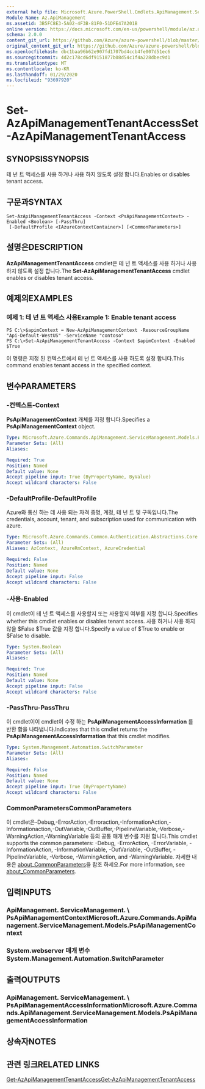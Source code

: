 ```yaml
---
external help file: Microsoft.Azure.PowerShell.Cmdlets.ApiManagement.ServiceManagement.dll-Help.xml
Module Name: Az.ApiManagement
ms.assetid: 3B5FC8E3-5A02-4F3B-81F0-51DFE47A201B
online version: https://docs.microsoft.com/en-us/powershell/module/az.apimanagement/set-azapimanagementtenantaccess
schema: 2.0.0
content_git_url: https://github.com/Azure/azure-powershell/blob/master/src/ApiManagement/ApiManagement/help/Set-AzApiManagementTenantAccess.md
original_content_git_url: https://github.com/Azure/azure-powershell/blob/master/src/ApiManagement/ApiManagement/help/Set-AzApiManagementTenantAccess.md
ms.openlocfilehash: dbc1baa96b62e907fd1707bd4ccb4fe007d51ec6
ms.sourcegitcommit: 4d2c178cd6df9151877b08d54c1f4a228dbec9d1
ms.translationtype: MT
ms.contentlocale: ko-KR
ms.lasthandoff: 01/29/2020
ms.locfileid: "93697920"
---
```

# <span data-ttu-id="49ba8-101">Set-AzApiManagementTenantAccess</span><span class="sxs-lookup"><span data-stu-id="49ba8-101">Set-AzApiManagementTenantAccess</span></span>

## <span data-ttu-id="49ba8-102">SYNOPSIS</span><span class="sxs-lookup"><span data-stu-id="49ba8-102">SYNOPSIS</span></span>
<span data-ttu-id="49ba8-103">테 넌 트 액세스를 사용 하거나 사용 하지 않도록 설정 합니다.</span><span class="sxs-lookup"><span data-stu-id="49ba8-103">Enables or disables tenant access.</span></span>

## <span data-ttu-id="49ba8-104">구문과</span><span class="sxs-lookup"><span data-stu-id="49ba8-104">SYNTAX</span></span>

```
Set-AzApiManagementTenantAccess -Context <PsApiManagementContext> -Enabled <Boolean> [-PassThru]
 [-DefaultProfile <IAzureContextContainer>] [<CommonParameters>]
```

## <span data-ttu-id="49ba8-105">설명은</span><span class="sxs-lookup"><span data-stu-id="49ba8-105">DESCRIPTION</span></span>
<span data-ttu-id="49ba8-106">**AzApiManagementTenantAccess** cmdlet은 테 넌 트 액세스를 사용 하거나 사용 하지 않도록 설정 합니다.</span><span class="sxs-lookup"><span data-stu-id="49ba8-106">The **Set-AzApiManagementTenantAccess** cmdlet enables or disables tenant access.</span></span>

## <span data-ttu-id="49ba8-107">예제의</span><span class="sxs-lookup"><span data-stu-id="49ba8-107">EXAMPLES</span></span>

### <span data-ttu-id="49ba8-108">예제 1: 테 넌 트 액세스 사용</span><span class="sxs-lookup"><span data-stu-id="49ba8-108">Example 1: Enable tenant access</span></span>
```
PS C:\>$apimContext = New-AzApiManagementContext -ResourceGroupName "Api-Default-WestUS" -ServiceName "contoso"
PS C:\>Set-AzApiManagementTenantAccess -Context $apimContext -Enabled $True
```

<span data-ttu-id="49ba8-109">이 명령은 지정 된 컨텍스트에서 테 넌 트 액세스를 사용 하도록 설정 합니다.</span><span class="sxs-lookup"><span data-stu-id="49ba8-109">This command enables tenant access in the specified context.</span></span>

## <span data-ttu-id="49ba8-110">변수</span><span class="sxs-lookup"><span data-stu-id="49ba8-110">PARAMETERS</span></span>

### <span data-ttu-id="49ba8-111">-컨텍스트</span><span class="sxs-lookup"><span data-stu-id="49ba8-111">-Context</span></span>
<span data-ttu-id="49ba8-112">**PsApiManagementContext** 개체를 지정 합니다.</span><span class="sxs-lookup"><span data-stu-id="49ba8-112">Specifies a **PsApiManagementContext** object.</span></span>

```yaml
Type: Microsoft.Azure.Commands.ApiManagement.ServiceManagement.Models.PsApiManagementContext
Parameter Sets: (All)
Aliases:

Required: True
Position: Named
Default value: None
Accept pipeline input: True (ByPropertyName, ByValue)
Accept wildcard characters: False
```

### <span data-ttu-id="49ba8-113">-DefaultProfile</span><span class="sxs-lookup"><span data-stu-id="49ba8-113">-DefaultProfile</span></span>
<span data-ttu-id="49ba8-114">Azure와 통신 하는 데 사용 되는 자격 증명, 계정, 테 넌 트 및 구독입니다.</span><span class="sxs-lookup"><span data-stu-id="49ba8-114">The credentials, account, tenant, and subscription used for communication with azure.</span></span>

```yaml
Type: Microsoft.Azure.Commands.Common.Authentication.Abstractions.Core.IAzureContextContainer
Parameter Sets: (All)
Aliases: AzContext, AzureRmContext, AzureCredential

Required: False
Position: Named
Default value: None
Accept pipeline input: False
Accept wildcard characters: False
```

### <span data-ttu-id="49ba8-115">-사용</span><span class="sxs-lookup"><span data-stu-id="49ba8-115">-Enabled</span></span>
<span data-ttu-id="49ba8-116">이 cmdlet이 테 넌 트 액세스를 사용할지 또는 사용할지 여부를 지정 합니다.</span><span class="sxs-lookup"><span data-stu-id="49ba8-116">Specifies whether this cmdlet enables or disables tenant access.</span></span>
<span data-ttu-id="49ba8-117">사용 하거나 사용 하지 않을 $False $True 값을 지정 합니다.</span><span class="sxs-lookup"><span data-stu-id="49ba8-117">Specify a value of $True to enable or $False to disable.</span></span>

```yaml
Type: System.Boolean
Parameter Sets: (All)
Aliases:

Required: True
Position: Named
Default value: None
Accept pipeline input: False
Accept wildcard characters: False
```

### <span data-ttu-id="49ba8-118">-PassThru</span><span class="sxs-lookup"><span data-stu-id="49ba8-118">-PassThru</span></span>
<span data-ttu-id="49ba8-119">이 cmdlet이이 cmdlet이 수정 하는 **PsApiManagementAccessInformation** 를 반환 함을 나타냅니다.</span><span class="sxs-lookup"><span data-stu-id="49ba8-119">Indicates that this cmdlet returns the **PsApiManagementAccessInformation** that this cmdlet modifies.</span></span>

```yaml
Type: System.Management.Automation.SwitchParameter
Parameter Sets: (All)
Aliases:

Required: False
Position: Named
Default value: None
Accept pipeline input: True (ByPropertyName)
Accept wildcard characters: False
```

### <span data-ttu-id="49ba8-120">CommonParameters</span><span class="sxs-lookup"><span data-stu-id="49ba8-120">CommonParameters</span></span>
<span data-ttu-id="49ba8-121">이 cmdlet은-Debug,-ErrorAction,-Erroraction,-InformationAction,-Informationaction,-OutVariable,-OutBuffer,-PipelineVariable,-Verbose,-WarningAction,-WarningVariable 등의 공통 매개 변수를 지원 합니다.</span><span class="sxs-lookup"><span data-stu-id="49ba8-121">This cmdlet supports the common parameters: -Debug, -ErrorAction, -ErrorVariable, -InformationAction, -InformationVariable, -OutVariable, -OutBuffer, -PipelineVariable, -Verbose, -WarningAction, and -WarningVariable.</span></span> <span data-ttu-id="49ba8-122">자세한 내용은 [about_CommonParameters](https://go.microsoft.com/fwlink/?LinkID=113216)을 참조 하세요.</span><span class="sxs-lookup"><span data-stu-id="49ba8-122">For more information, see [about_CommonParameters](https://go.microsoft.com/fwlink/?LinkID=113216).</span></span>

## <span data-ttu-id="49ba8-123">입력</span><span class="sxs-lookup"><span data-stu-id="49ba8-123">INPUTS</span></span>

### <span data-ttu-id="49ba8-124">ApiManagement. ServiceManagement. \ PsApiManagementContext</span><span class="sxs-lookup"><span data-stu-id="49ba8-124">Microsoft.Azure.Commands.ApiManagement.ServiceManagement.Models.PsApiManagementContext</span></span>

### <span data-ttu-id="49ba8-125">System.webserver 매개 변수</span><span class="sxs-lookup"><span data-stu-id="49ba8-125">System.Management.Automation.SwitchParameter</span></span>

## <span data-ttu-id="49ba8-126">출력</span><span class="sxs-lookup"><span data-stu-id="49ba8-126">OUTPUTS</span></span>

### <span data-ttu-id="49ba8-127">ApiManagement. ServiceManagement. \ PsApiManagementAccessInformation</span><span class="sxs-lookup"><span data-stu-id="49ba8-127">Microsoft.Azure.Commands.ApiManagement.ServiceManagement.Models.PsApiManagementAccessInformation</span></span>

## <span data-ttu-id="49ba8-128">상속자</span><span class="sxs-lookup"><span data-stu-id="49ba8-128">NOTES</span></span>

## <span data-ttu-id="49ba8-129">관련 링크</span><span class="sxs-lookup"><span data-stu-id="49ba8-129">RELATED LINKS</span></span>

[<span data-ttu-id="49ba8-130">Get-AzApiManagementTenantAccess</span><span class="sxs-lookup"><span data-stu-id="49ba8-130">Get-AzApiManagementTenantAccess</span></span>](./Get-AzApiManagementTenantAccess.md)


